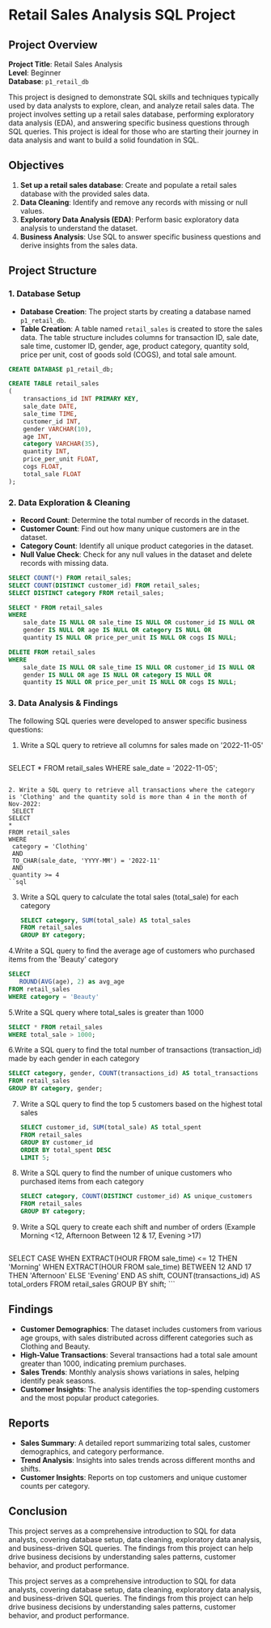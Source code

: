 # Retail Sales Analysis SQL Project

## Project Overview

**Project Title**: Retail Sales Analysis  
**Level**: Beginner  
**Database**: `p1_retail_db`

This project is designed to demonstrate SQL skills and techniques typically used by data analysts to explore, clean, and analyze retail sales data. The project involves setting up a retail sales database, performing exploratory data analysis (EDA), and answering specific business questions through SQL queries. This project is ideal for those who are starting their journey in data analysis and want to build a solid foundation in SQL.

## Objectives

1. **Set up a retail sales database**: Create and populate a retail sales database with the provided sales data.
2. **Data Cleaning**: Identify and remove any records with missing or null values.
3. **Exploratory Data Analysis (EDA)**: Perform basic exploratory data analysis to understand the dataset.
4. **Business Analysis**: Use SQL to answer specific business questions and derive insights from the sales data.

## Project Structure

### 1. Database Setup

- **Database Creation**: The project starts by creating a database named `p1_retail_db`.
- **Table Creation**: A table named `retail_sales` is created to store the sales data. The table structure includes columns for transaction ID, sale date, sale time, customer ID, gender, age, product category, quantity sold, price per unit, cost of goods sold (COGS), and total sale amount.

```sql
CREATE DATABASE p1_retail_db;

CREATE TABLE retail_sales
(
    transactions_id INT PRIMARY KEY,
    sale_date DATE,	
    sale_time TIME,
    customer_id INT,	
    gender VARCHAR(10),
    age INT,
    category VARCHAR(35),
    quantity INT,
    price_per_unit FLOAT,	
    cogs FLOAT,
    total_sale FLOAT
);
```

### 2. Data Exploration & Cleaning

- **Record Count**: Determine the total number of records in the dataset.
- **Customer Count**: Find out how many unique customers are in the dataset.
- **Category Count**: Identify all unique product categories in the dataset.
- **Null Value Check**: Check for any null values in the dataset and delete records with missing data.

```sql
SELECT COUNT(*) FROM retail_sales;
SELECT COUNT(DISTINCT customer_id) FROM retail_sales;
SELECT DISTINCT category FROM retail_sales;

SELECT * FROM retail_sales
WHERE 
    sale_date IS NULL OR sale_time IS NULL OR customer_id IS NULL OR 
    gender IS NULL OR age IS NULL OR category IS NULL OR 
    quantity IS NULL OR price_per_unit IS NULL OR cogs IS NULL;

DELETE FROM retail_sales
WHERE 
    sale_date IS NULL OR sale_time IS NULL OR customer_id IS NULL OR 
    gender IS NULL OR age IS NULL OR category IS NULL OR 
    quantity IS NULL OR price_per_unit IS NULL OR cogs IS NULL;
```

### 3. Data Analysis & Findings

The following SQL queries were developed to answer specific business questions:

1. Write a SQL query to retrieve all columns for sales made on '2022-11-05'
   ```sql
SELECT *
FROM retail_sales
WHERE sale_date = '2022-11-05'; 
   ```

2. Write a SQL query to retrieve all transactions where the category is 'Clothing' and the quantity sold is more than 4 in the month of Nov-2022:
	SELECT 
SELECT 
  *
FROM retail_sales
WHERE 
    category = 'Clothing'
    AND 
    TO_CHAR(sale_date, 'YYYY-MM') = '2022-11'
    AND
    quantity >= 4
``sql
   
   ```

3. Write a SQL query to calculate the total sales (total_sale) for each category
   ```sql
   SELECT category, SUM(total_sale) AS total_sales 
   FROM retail_sales 
   GROUP BY category;
   ```
4.Write a SQL query to find the average age of customers who purchased items from the 'Beauty' category
```sql
SELECT
   ROUND(AVG(age), 2) as avg_age
FROM retail_sales
WHERE category = 'Beauty'
```

5.Write a SQL query where total_sales is greater than 1000
   ```sql
   SELECT * FROM retail_sales 
   WHERE total_sale > 1000;
   ```

6.Write a SQL query to find the total number of transactions (transaction_id) made by each gender in each category 
   ```sql
 SELECT category, gender, COUNT(transactions_id) AS total_transactions 
   FROM retail_sales 
   GROUP BY category, gender;
   ```

7. Write a SQL query to find the top 5 customers based on the highest total sales
   ```sql
   SELECT customer_id, SUM(total_sale) AS total_spent 
   FROM retail_sales 
   GROUP BY customer_id 
   ORDER BY total_spent DESC 
   LIMIT 5;
   ```

8. Write a SQL query to find the number of unique customers who purchased items from each category
   ```sql
   SELECT category, COUNT(DISTINCT customer_id) AS unique_customers 
   FROM retail_sales 
   GROUP BY category;
   ```

9. Write a SQL query to create each shift and number of orders (Example Morning <12, Afternoon Between 12 & 17, Evening >17)
    ```sql
 SELECT 
        CASE 
            WHEN EXTRACT(HOUR FROM sale_time) <= 12 THEN 'Morning'
            WHEN EXTRACT(HOUR FROM sale_time) BETWEEN 12 AND 17 THEN 'Afternoon'
            ELSE 'Evening' 
        END AS shift,
        COUNT(transactions_id) AS total_orders
FROM retail_sales 
    GROUP BY shift;
    ```

## Findings

- **Customer Demographics**: The dataset includes customers from various age groups, with sales distributed across different categories such as Clothing and Beauty.
- **High-Value Transactions**: Several transactions had a total sale amount greater than 1000, indicating premium purchases.
- **Sales Trends**: Monthly analysis shows variations in sales, helping identify peak seasons.
- **Customer Insights**: The analysis identifies the top-spending customers and the most popular product categories.

## Reports

- **Sales Summary**: A detailed report summarizing total sales, customer demographics, and category performance.
- **Trend Analysis**: Insights into sales trends across different months and shifts.
- **Customer Insights**: Reports on top customers and unique customer counts per category.

## Conclusion
This project serves as a comprehensive introduction to SQL for data analysts, covering database setup, data cleaning, exploratory data analysis, and business-driven SQL queries. The findings from this project can help drive business decisions by understanding sales patterns, customer behavior, and product performance.



This project serves as a comprehensive introduction to SQL for data analysts, covering database setup, data cleaning, exploratory data analysis, and business-driven SQL queries. The findings from this project can help drive business decisions by understanding sales patterns, customer behavior, and product performance.
